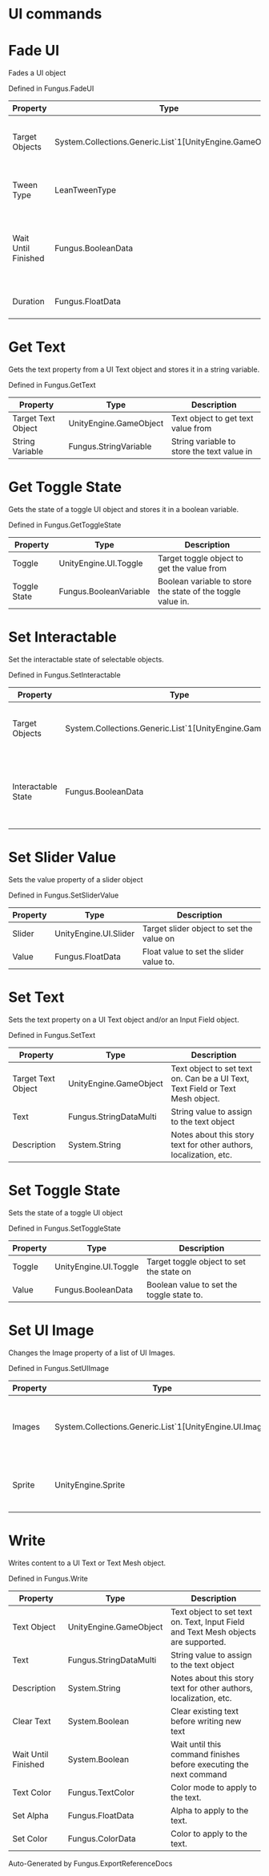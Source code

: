# UI commands

# Fade UI
Fades a UI object

Defined in Fungus.FadeUI

Property | Type | Description
 --- | --- | ---
Target Objects | System.Collections.Generic.List`1[UnityEngine.GameObject] | List of objects to be affected by the tween
Tween Type | LeanTweenType | Type of tween easing to apply
Wait Until Finished | Fungus.BooleanData | Wait until this command completes before continuing execution
Duration | Fungus.FloatData | Time for the tween to complete

# Get Text
Gets the text property from a UI Text object and stores it in a string variable.

Defined in Fungus.GetText

Property | Type | Description
 --- | --- | ---
Target Text Object | UnityEngine.GameObject | Text object to get text value from
String Variable | Fungus.StringVariable | String variable to store the text value in

# Get Toggle State
Gets the state of a toggle UI object and stores it in a boolean variable.

Defined in Fungus.GetToggleState

Property | Type | Description
 --- | --- | ---
Toggle | UnityEngine.UI.Toggle | Target toggle object to get the value from
Toggle State | Fungus.BooleanVariable | Boolean variable to store the state of the toggle value in.

# Set Interactable
Set the interactable state of selectable objects.

Defined in Fungus.SetInteractable

Property | Type | Description
 --- | --- | ---
Target Objects | System.Collections.Generic.List`1[UnityEngine.GameObject] | List of objects to be affected by the command
Interactable State | Fungus.BooleanData | Controls if the selectable UI object be interactable or not

# Set Slider Value
Sets the value property of a slider object

Defined in Fungus.SetSliderValue

Property | Type | Description
 --- | --- | ---
Slider | UnityEngine.UI.Slider | Target slider object to set the value on
Value | Fungus.FloatData | Float value to set the slider value to.

# Set Text
Sets the text property on a UI Text object and/or an Input Field object.

Defined in Fungus.SetText

Property | Type | Description
 --- | --- | ---
Target Text Object | UnityEngine.GameObject | Text object to set text on. Can be a UI Text, Text Field or Text Mesh object.
Text | Fungus.StringDataMulti | String value to assign to the text object
Description | System.String | Notes about this story text for other authors, localization, etc.

# Set Toggle State
Sets the state of a toggle UI object

Defined in Fungus.SetToggleState

Property | Type | Description
 --- | --- | ---
Toggle | UnityEngine.UI.Toggle | Target toggle object to set the state on
Value | Fungus.BooleanData | Boolean value to set the toggle state to.

# Set UI Image
Changes the Image property of a list of UI Images.

Defined in Fungus.SetUIImage

Property | Type | Description
 --- | --- | ---
Images | System.Collections.Generic.List`1[UnityEngine.UI.Image] | List of UI Images to set the source image property on
Sprite | UnityEngine.Sprite | The sprite set on the source image property

# Write
Writes content to a UI Text or Text Mesh object.

Defined in Fungus.Write

Property | Type | Description
 --- | --- | ---
Text Object | UnityEngine.GameObject | Text object to set text on. Text, Input Field and Text Mesh objects are supported.
Text | Fungus.StringDataMulti | String value to assign to the text object
Description | System.String | Notes about this story text for other authors, localization, etc.
Clear Text | System.Boolean | Clear existing text before writing new text
Wait Until Finished | System.Boolean | Wait until this command finishes before executing the next command
Text Color | Fungus.TextColor | Color mode to apply to the text.
Set Alpha | Fungus.FloatData | Alpha to apply to the text.
Set Color | Fungus.ColorData | Color to apply to the text.

Auto-Generated by Fungus.ExportReferenceDocs
